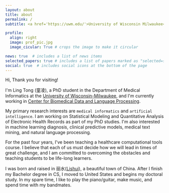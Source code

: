 ```yaml
---
layout: about
title: about
permalink: /
subtitle: <a href='https://uwm.edu/'>University of Wisconsin Milwaukee</a>. Lecturer, Medical Informatics, Data Science. 

profile:
  align: right
  image: prof_pic.jpg
  image_cicular: True # crops the image to make it circular

news: true  # includes a list of news items
selected_papers: true # includes a list of papers marked as "selected={true}"
social: true  # includes social icons at the bottom of the page
---
```


Hi, Thank you for visiting!

I'm Ling Tong (童凌), a PhD student in the Department of Medical Informatics at the [University of Wisconsin-Milwaukee](https://uwm.edu/), and I'm currently working in [Center for Biomedical Data and Language Processing](https://sites.uwm.edu/jakeluo/).

My primary research interests are `medical informatics` and `artificial intelligence`. I am working on Statistical Modeling and Quantitative Analysis of Electronic Health Records as part of my PhD studies. I'm also interested in machine learning diagnosis, clinical predictive models, medical text mining, and natural language processing.

For the past four years, I've been teaching a healthcare computational tools course. I believe that each of us must decide how we will lead in times of great challenge, and I am committed to overcoming the obstacles and teaching students to be life-long learners. 

I was born and raised in 丽水([Lishui](https://en.wikipedia.org/wiki/Lishui)), a beautiful town of China. After I finish my Bachelor degree in CS, I moved to United States and begins my doctoral study. In my spare time, I like to play the piano/guitar, make music, and spend time with my bandmates.
